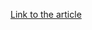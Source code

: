 [Link to the article](https://www.fireeye.com/blog/threat-research/2017/12/targeted-attack-in-middle-east-by-apt34.html)
